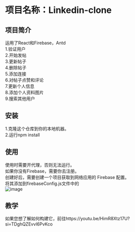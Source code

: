 # 项目名称：Linkedin-clone
## 项目简介
运用了React和Firebase，Antd<br>
1.验证用户<br>
2.开始发帖<br>
3.更新帖子<br>
4.删除帖子<br>
5.添加连接<br>
6.对帖子点赞和评论<br>
7.更新个人信息<br>
8.添加个人资料图片<br>
9.搜索其他用户
## 安装
1.克隆这个仓库到你的本地机器。<br>
2.运行npm install
## 使用
使用时需要开代理，否则无法运行。<br>
如果你没有Firebase，需要你去注册。<br>
创建好后，需要创建一个项目获取到网络应用的 Firebase 配置。<br>
将其添加到firebaseConfig.js文件中的<br>
![image](https://github.com/blakeking1013/Linkedin-clone/assets/62105623/302dffe2-3e69-4f3d-bb27-65c86815b197)
## 教学
如果您想了解如何构建它，前往https://youtu.be/HimR8Xtz17U?si=TDghQZEvvl6PvKco
